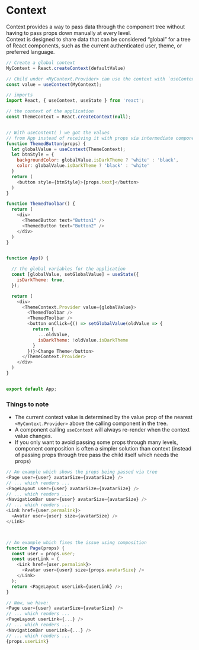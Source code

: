 # Context
Context provides a way to pass data through the component tree without having to pass props down manually at every level.  
Context is designed to share data that can be considered “global” for a tree of React components, such as the current authenticated user, theme, or preferred language.

```javascript
// Create a global context
MyContext = React.createContext(defaultValue)

// Child under <MyContext.Provider> can use the context with `useContext`
const value = useContext(MyContext);
```

```javascript
// imports
import React, { useContext, useState } from 'react';

// the context of the application
const ThemeContext = React.createContext(null);


// With useContext( ) we got the values
// from App instead of receiving it with props via intermediate component
function ThemedButton(props) {
  let globalValue = useContext(ThemeContext);
  let btnStyle = {
    backgroundColor: globalValue.isDarkTheme ? 'white' : 'black',
    color: globalValue.isDarkTheme ? 'black' : 'white'
  }
  return (
    <button style={btnStyle}>{props.text}</button>
  )
}

function ThemedToolbar() {
  return (
    <div>
      <ThemedButton text="Button1" />
      <ThemedButton text="Button2" />
    </div>
  )
}


function App() {  

  // the global variables for the application
  const [globalValue, setGlobalValue] = useState({
    isDarkTheme: true,
  });

  return (
    <div>
      <ThemeContext.Provider value={globalValue}>
        <ThemedToolbar />
        <ThemedToolbar />
        <button onClick={() => setGlobalValue(oldValue => {
          return {
            ...oldValue,
            isDarkTheme: !oldValue.isDarkTheme
          }
        })}>Change Theme</button>
      </ThemeContext.Provider>
    </div>
  )
}


export default App;
```

### Things to note
- The current context value is determined by the value prop of the nearest `<MyContext.Provider>` above the calling component in the tree.
- A component calling `useContext` will always re-render when the context value changes.
- If you only want to avoid passing some props through many levels, component composition is often a simpler solution than context (instead of passing props through tree pass the child itself which needs the props)
```javascript
// An example which shows the props being passed via tree
<Page user={user} avatarSize={avatarSize} />
// ... which renders ...
<PageLayout user={user} avatarSize={avatarSize} />
// ... which renders ...
<NavigationBar user={user} avatarSize={avatarSize} />
// ... which renders ...
<Link href={user.permalink}>
  <Avatar user={user} size={avatarSize} />
</Link>



// An example which fixes the issue using composition
function Page(props) {
  const user = props.user;
  const userLink = (
    <Link href={user.permalink}>
      <Avatar user={user} size={props.avatarSize} />
    </Link>
  );
  return <PageLayout userLink={userLink} />;
}

// Now, we have:
<Page user={user} avatarSize={avatarSize} />
// ... which renders ...
<PageLayout userLink={...} />
// ... which renders ...
<NavigationBar userLink={...} />
// ... which renders ...
{props.userLink}
```